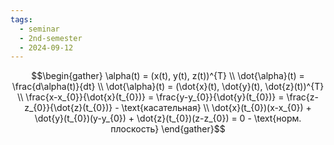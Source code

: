 ```yaml
---
tags:
  - seminar
  - 2nd-semester
  - 2024-09-12
---
```

$$\begin{gather}
\alpha(t) = (x(t), y(t), z(t))^{T} \\
\dot{\alpha}(t) = \frac{d\alpha(t)}{dt} \\
\dot{\alpha}(t) = (\dot{x}(t), \dot{y}(t), \dot{z}(t))^{T} \\
\frac{x-x_{0}}{\dot{x}(t_{0})} = \frac{y-y_{0}}{\dot{y}(t_{0})} = \frac{z-z_{0}}{\dot{z}(t_{0})} - \text{касательная} \\
\dot{x}(t_{0})(x-x_{0}) + \dot{y}(t_{0})(y-y_{0}) + \dot{z}(t_{0})(z-z_{0}) = 0 - \text{норм. плоскость}
\end{gather}$$
